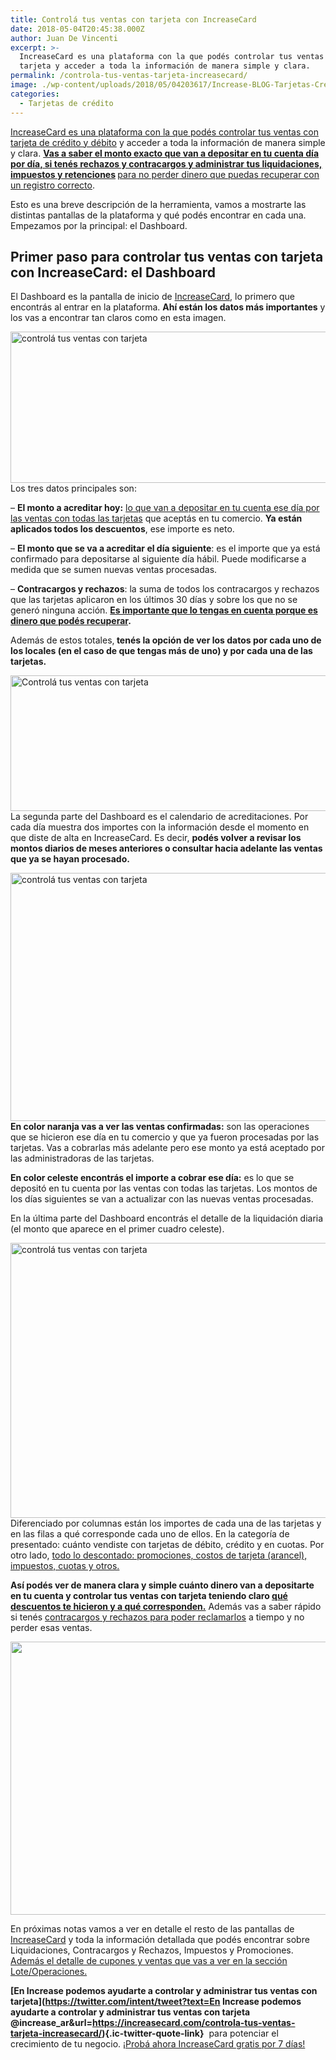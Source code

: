 ```yaml
---
title: Controlá tus ventas con tarjeta con IncreaseCard
date: 2018-05-04T20:45:38.000Z
author: Juan De Vincenti
excerpt: >-
  IncreaseCard es una plataforma con la que podés controlar tus ventas con
  tarjeta y acceder a toda la información de manera simple y clara. 
permalink: /controla-tus-ventas-tarjeta-increasecard/
image: ./wp-content/uploads/2018/05/04203617/Increase-BLOG-Tarjetas-Credito-01.png
categories:
  - Tarjetas de crédito
---
```

<span style="font-weight: 400;"><a href="http://bit.ly/2Ssj1zo">IncreaseCard es una plataforma con la que podés controlar tus ventas con tarjeta de crédito y débito</a> y acceder a toda la información de manera simple y clara. <strong> <a href="https://twitter.com/intent/tweet?text=Vas a saber el monto exacto que van a depositar en tu cuenta día por día, si tenés rechazos y contracargos y administrar tus liquidaciones, impuestos y retenciones @increase_ar&url=https://increasecard.com/controla-tus-ventas-tarjeta-increasecard/" class="ic-twitter-quote-link">Vas a saber el monto exacto que van a depositar en tu cuenta día por día, si tenés rechazos y contracargos y administrar tus liquidaciones, impuestos y retenciones</a> </strong> </span>[<span style="font-weight: 400;">para no perder dinero que puedas recuperar con un registro correcto</span>](https://increasecard.com/ventas-tarjeta-credito-controlar-las-transacciones-no-perder-dinero/)<span style="font-weight: 400;">.</span>

<span style="font-weight: 400;">Esto es una breve descripción de la herramienta, vamos a mostrarte las distintas pantallas de la plataforma y qué podés encontrar en cada una. Empezamos por la principal: el Dashboard. </span>

## **Primer paso para controlar tus ventas con tarjeta con IncreaseCard: el Dashboard**

<span style="font-weight: 400;">El Dashboard es la pantalla de inicio de </span>[<span style="font-weight: 400;">IncreaseCard</span>](http://bit.ly/2Ssj1zo)<span style="font-weight: 400;">, lo primero que encontrás al entrar en la plataforma. <strong>Ahí están los datos más importantes</strong> y los vas a encontrar tan claros como en esta imagen.</span>

<img class="aligncenter wp-image-3140 size-full" src="https://d1nzec96y7u1ro.cloudfront.net/wp-content/uploads/2018/05/04202734/Control%C3%A1-tus-ventas-con-tarjeta.png" alt="controlá tus ventas con tarjeta" width="1109" height="242" srcset="https://d1nzec96y7u1ro.cloudfront.net/wp-content/uploads/2018/05/04202734/Control%C3%A1-tus-ventas-con-tarjeta.png 1109w, https://d1nzec96y7u1ro.cloudfront.net/wp-content/uploads/2018/05/04202734/Control%C3%A1-tus-ventas-con-tarjeta-300x65.png 300w, https://d1nzec96y7u1ro.cloudfront.net/wp-content/uploads/2018/05/04202734/Control%C3%A1-tus-ventas-con-tarjeta-768x168.png 768w, https://d1nzec96y7u1ro.cloudfront.net/wp-content/uploads/2018/05/04202734/Control%C3%A1-tus-ventas-con-tarjeta-1024x223.png 1024w" sizes="(max-width: 1109px) 100vw, 1109px" /> <span style="font-weight: 400;">Los tres datos principales son:</span>

<span style="font-weight: 400;">&#8211;</span> **El monto a acreditar hoy:** [<span style="font-weight: 400;">lo que van a depositar en tu cuenta ese día por las ventas con todas las tarjetas</span>](https://increasecard.com/como-se-cuando-y-cuanto-dinero-se-depositara-en-mi-cuenta-por-las-ventas-con-tarjeta/) <span style="font-weight: 400;">que aceptás en tu comercio. <strong>Ya están aplicados todos los descuentos</strong>, ese importe es neto. </span>

<span style="font-weight: 400;">&#8211; </span>**El monto que se va a acreditar el día siguiente**<span style="font-weight: 400;">: es el importe que ya está confirmado para depositarse al siguiente día hábil. Puede modificarse a medida que se sumen nuevas ventas procesadas.</span>

<span style="font-weight: 400;">&#8211; </span>**Contracargos y rechazos**<span style="font-weight: 400;">: la suma de todos los contracargos y rechazos que las tarjetas aplicaron en los últimos 30 días y sobre los que no se generó ninguna acción. </span>**[Es importante que lo tengas en cuenta porque es dinero que podés recuperar](https://increasecard.com/reclamar-contracargo-tarjeta-credito/).**

<span style="font-weight: 400;">Además de estos totales,<strong> tenés la opción de ver los datos por cada uno de los locales (en el caso de que tengas más de uno) y por cada una de las tarjetas.</strong></span>

<img class="aligncenter wp-image-3141 size-full" src="https://d1nzec96y7u1ro.cloudfront.net/wp-content/uploads/2018/05/04202817/Control%C3%A1-tus-ventas-con_tarjeta.png" alt="Controlá tus ventas con tarjeta" width="1125" height="217" srcset="https://d1nzec96y7u1ro.cloudfront.net/wp-content/uploads/2018/05/04202817/Control%C3%A1-tus-ventas-con_tarjeta.png 1125w, https://d1nzec96y7u1ro.cloudfront.net/wp-content/uploads/2018/05/04202817/Control%C3%A1-tus-ventas-con_tarjeta-300x58.png 300w, https://d1nzec96y7u1ro.cloudfront.net/wp-content/uploads/2018/05/04202817/Control%C3%A1-tus-ventas-con_tarjeta-768x148.png 768w, https://d1nzec96y7u1ro.cloudfront.net/wp-content/uploads/2018/05/04202817/Control%C3%A1-tus-ventas-con_tarjeta-1024x198.png 1024w" sizes="(max-width: 1125px) 100vw, 1125px" /> <span style="font-weight: 400;">La segunda parte del Dashboard es el calendario de acreditaciones. Por cada día muestra dos importes con la información desde el momento en que diste de alta en IncreaseCard. Es decir, <strong>podés volver a revisar los montos diarios de meses anteriores o consultar hacia adelante las ventas que ya se hayan procesado.</strong></span>

<img class="aligncenter wp-image-3143 size-full" src="https://d1nzec96y7u1ro.cloudfront.net/wp-content/uploads/2018/05/04203114/Control%C3%A1-tus-ventas_con_tarjeta.jpg" alt="controlá tus ventas con tarjeta" width="1090" height="397" srcset="https://d1nzec96y7u1ro.cloudfront.net/wp-content/uploads/2018/05/04203114/Control%C3%A1-tus-ventas_con_tarjeta.jpg 1090w, https://d1nzec96y7u1ro.cloudfront.net/wp-content/uploads/2018/05/04203114/Control%C3%A1-tus-ventas_con_tarjeta-300x109.jpg 300w, https://d1nzec96y7u1ro.cloudfront.net/wp-content/uploads/2018/05/04203114/Control%C3%A1-tus-ventas_con_tarjeta-768x280.jpg 768w, https://d1nzec96y7u1ro.cloudfront.net/wp-content/uploads/2018/05/04203114/Control%C3%A1-tus-ventas_con_tarjeta-1024x373.jpg 1024w" sizes="(max-width: 1090px) 100vw, 1090px" /> **En color naranja vas a ver las ventas confirmadas:** <span style="font-weight: 400;">son las operaciones que se hicieron ese día en tu comercio y que ya fueron procesadas por las tarjetas. Vas a cobrarlas más adelante pero ese monto ya está aceptado por las administradoras de las tarjetas.</span>

**En color celeste encontrás el importe a cobrar ese día:** <span style="font-weight: 400;">es lo que se depositó en tu cuenta por las ventas con todas las tarjetas. Los montos de los días siguientes se van a actualizar con las nuevas ventas procesadas.</span>

<span style="font-weight: 400;">En la última parte del Dashboard encontrás el detalle de la liquidación diaria (el monto que aparece en el primer cuadro celeste).</span>

<img class="aligncenter wp-image-3142 size-full" src="https://d1nzec96y7u1ro.cloudfront.net/wp-content/uploads/2018/05/04202916/Control%C3%A1-tus_ventas_con_tarjeta.jpg" alt="controlá tus ventas con tarjeta" width="1083" height="440" srcset="https://d1nzec96y7u1ro.cloudfront.net/wp-content/uploads/2018/05/04202916/Control%C3%A1-tus_ventas_con_tarjeta.jpg 1083w, https://d1nzec96y7u1ro.cloudfront.net/wp-content/uploads/2018/05/04202916/Control%C3%A1-tus_ventas_con_tarjeta-300x122.jpg 300w, https://d1nzec96y7u1ro.cloudfront.net/wp-content/uploads/2018/05/04202916/Control%C3%A1-tus_ventas_con_tarjeta-768x312.jpg 768w, https://d1nzec96y7u1ro.cloudfront.net/wp-content/uploads/2018/05/04202916/Control%C3%A1-tus_ventas_con_tarjeta-1024x416.jpg 1024w" sizes="(max-width: 1083px) 100vw, 1083px" /> <span style="font-weight: 400;">Diferenciado por columnas están los importes de cada una de las tarjetas y en las filas a qué corresponde cada uno de ellos. En la categoría de presentado: cuánto vendiste con tarjetas de débito, crédito y en cuotas. Por otro lado, </span>[<span style="font-weight: 400;">todo lo descontado: promociones, costos de tarjeta (arancel), impuestos, cuotas y otros.</span>](https://increasecard.com/los-comercios-y-las-tarjetas-de-credito-los-4-costos-asociados/)

**Así podés ver de manera clara y simple cuánto dinero van a depositarte en tu cuenta y controlar tus ventas con tarjeta teniendo claro [qué descuentos te hicieron y a qué corresponden.](https://www.increasecard.com/retenciones-impuestos-te-deberian-las-tarjetas-monotributista/)** <span style="font-weight: 400;">Además vas a saber rápido si tenés </span>[<span style="font-weight: 400;">contracargos y rechazos para poder reclamarlos</span>](https://www.increasecard.com/rechazos-y-contracargos-de-tarjeta-de-credito-como-reclamar/) <span style="font-weight: 400;">a tiempo y no perder esas ventas.</span>

[<img class="aligncenter wp-image-4730 size-full" src="https://d1nzec96y7u1ro.cloudfront.net/wp-content/uploads/2018/01/06133258/Banner-News-02.png" alt="" width="885" height="437" srcset="https://d1nzec96y7u1ro.cloudfront.net/wp-content/uploads/2018/01/06133258/Banner-News-02.png 885w, https://d1nzec96y7u1ro.cloudfront.net/wp-content/uploads/2018/01/06133258/Banner-News-02-300x148.png 300w, https://d1nzec96y7u1ro.cloudfront.net/wp-content/uploads/2018/01/06133258/Banner-News-02-768x379.png 768w" sizes="(max-width: 885px) 100vw, 885px" />](http://bit.ly/2Ssj1zo)

<span style="font-weight: 400;">En próximas notas vamos a ver en detalle el resto de las pantallas de <a href="http://bit.ly/Increase-Blog">IncreaseCard</a> y toda la información detallada que podés encontrar sobre Liquidaciones, Contracargos y Rechazos, Impuestos y Promociones.</span> [<span style="font-weight: 400;">Además el detalle de cupones y ventas que vas a ver en la sección Lote/Operaciones.</span>](https://www.increasecard.com/conciliar-las-ventas-tarjeta-tu-comercio/)

 **[En Increase podemos ayudarte a controlar y administrar tus ventas con tarjeta](https://twitter.com/intent/tweet?text=En Increase podemos ayudarte a controlar y administrar tus ventas con tarjeta @increase_ar&url=https://increasecard.com/controla-tus-ventas-tarjeta-increasecard/){.ic-twitter-quote-link}**  para potenciar el crecimiento de tu negocio. [¡Probá ahora IncreaseCard gratis por 7 días!](http://bit.ly/2Ssj1zo)
